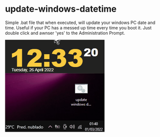 # update-windows-datetime
Simple .bat file that when executed, will update your windows PC date and time. Useful if your PC has a messed up time every time you boot it.
Just double click and awnser 'yes' to the Administration Prompt.

![gif](https://raw.githubusercontent.com/andrealvescorreia/update-windows-datetime/main/Anima%C3%A7%C3%A3o.gif)
